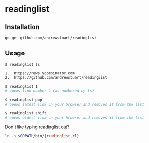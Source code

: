 # readinglist

## Installation
```bash
go get github.com/andrewstuart/readinglist
```

## Usage

```bash
$ readinglist ls

1.  https://news.ycombinator.com
2.  https://github.com/andrewstuart/readinglist

$ readinglist 1
# opens link number 1 (as numbered by ls)

$ readinglist pop
# opens latest link in your browser and removes it from the list

$ readinglist shift
# opens oldest link in your browser and removes it from the list

```

Don't like typing readinglist out?

```bash
ln -s $GOPATH/bin/{readinglist,rl}
```
